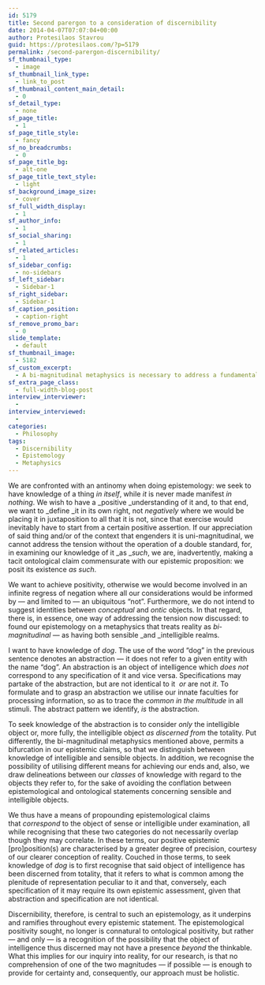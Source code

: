 ```yaml
---
id: 5179
title: Second parergon to a consideration of discernibility
date: 2014-04-07T07:07:04+00:00
author: Protesilaos Stavrou
guid: https://protesilaos.com/?p=5179
permalink: /second-parergon-discernibility/
sf_thumbnail_type:
  - image
sf_thumbnail_link_type:
  - link_to_post
sf_thumbnail_content_main_detail:
  - 0
sf_detail_type:
  - none
sf_page_title:
  - 1
sf_page_title_style:
  - fancy
sf_no_breadcrumbs:
  - 0
sf_page_title_bg:
  - alt-one
sf_page_title_text_style:
  - light
sf_background_image_size:
  - cover
sf_full_width_display:
  - 1
sf_author_info:
  - 1
sf_social_sharing:
  - 1
sf_related_articles:
  - 1
sf_sidebar_config:
  - no-sidebars
sf_left_sidebar:
  - Sidebar-1
sf_right_sidebar:
  - Sidebar-1
sf_caption_position:
  - caption-right
sf_remove_promo_bar:
  - 0
slide_template:
  - default
sf_thumbnail_image:
  - 5182
sf_custom_excerpt:
  - A bi-magnitudinal metaphysics is necessary to address a fundamental antinomy in epistemology, so that epistemic propositions entail no ontological claims.
sf_extra_page_class:
  - full-width-blog-post
interview_interviewer:
  - 
interview_interviewed:
  - 
categories:
  - Philosophy
tags:
  - Discernibility
  - Epistemology
  - Metaphysics
---
```

We are confronted with an antinomy when doing epistemology: we seek to have knowledge of a thing _in itself_, while _it_ is never made manifest _in nothing_. We wish to have a _positive _understanding of it and, to that end, we want to _define _it in its own right, not _negatively_ where we would be placing it in juxtaposition to all that it is not, since that exercise would inevitably have to start from a certain positive assertion. If our appreciation of said thing and/or of the context that engenders it is uni-magnitudinal, we cannot address the tension without the operation of a double standard, for, in examining our knowledge of it _as __such_, we are, inadvertently, making a tacit ontological claim commensurate with our epistemic proposition: we posit its existence _as such_.

We want to achieve positivity, otherwise we would become involved in an infinite regress of negation where all our considerations would be informed by — and limited to — an ubiquitous &#8220;not&#8221;. Furthermore, we do not intend to suggest identities between _conceptual_ and _ontic_ objects. In that regard, there is, in essence, one way of addressing the tension now discussed: to found our epistemology on a metaphysics that treats reality as _bi-magnitudinal_ — as having both sensible _and _intelligible realms.

I want to have knowledge of _dog_. The use of the word &#8220;dog&#8221; in the previous sentence denotes an abstraction — it does not refer to a given entity with the name &#8220;dog&#8221;. An abstraction is an object of intelligence which _does not_ correspond to any specification of it and vice versa. Specifications may partake of the abstraction, but are not identical to it  _or_ are not _it_. To formulate and to grasp an abstraction we utilise our innate faculties for processing information, so as to trace the _common in the multitude_ in all stimuli. The abstract pattern we identify, _is_ the abstraction.

To seek knowledge of the abstraction is to consider _only_ the intelligible object or, more fully, the intelligible object _as discerned from_ the totality. Put differently, the bi-magnitudinal metaphysics mentioned above, permits a bifurcation in our epistemic claims, so that we distinguish between knowledge of intelligible and sensible objects. In addition, we recognise the possibility of utilising different means for achieving our ends and, also, we draw delineations between our _classes_ of knowledge with regard to the objects they refer to, for the sake of avoiding the conflation between epistemological and ontological statements concerning sensible and intelligible objects.

We thus have a means of propounding epistemological claims that _correspond_ to the object of sense or intelligible under examination, all while recognising that these two categories do not necessarily overlap though they may correlate. In these terms, our positive epistemic [pro]position(s) are characterised by a greater degree of precision, courtesy of our clearer conception of reality. Couched in those terms, to seek knowledge of _dog_ is to first recognise that said object of intelligence has been discerned from totality, that it refers to what is common among the plenitude of representation peculiar to it and that, conversely, each specification of it may require its own epistemic assessment, given that abstraction and specification are not identical.

Discernibility, therefore, is central to such an epistemology, as it underpins and ramifies throughout every epistemic statement. The epistemological positivity sought, no longer is connatural to ontological positivity, but rather — and only — is a recognition of the possibility that the object of intelligence thus discerned may not have a presence _beyond_ the thinkable. What this implies for our inquiry into reality, for our research, is that no comprehension of one of the two magnitudes — if possible — is enough to provide for certainty and, consequently, our approach must be holistic.